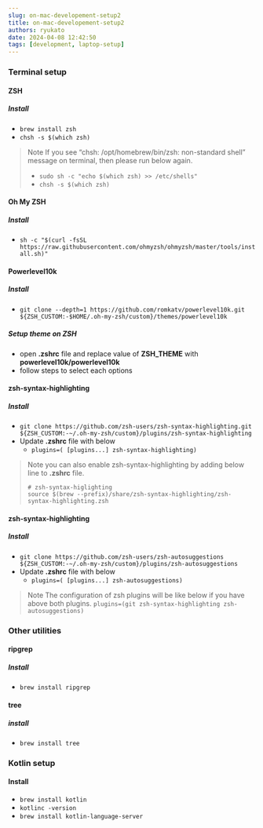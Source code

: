 ```yaml
---
slug: on-mac-developement-setup2
title: on-mac-developement-setup2
authors: ryukato
date: 2024-04-08 12:42:50
tags: [development, laptop-setup]
---
```


<!-- truncate -->

### Terminal setup

#### ZSH

##### Install

- `brew install zsh`
- `chsh -s $(which zsh)`

> Note
> If you see “chsh: /opt/homebrew/bin/zsh: non-standard shell” message on terminal, then please run below again.
>
> - `sudo sh -c "echo $(which zsh) >> /etc/shells"`
> - `chsh -s $(which zsh)`

#### Oh My ZSH

##### Install

- `sh -c "$(curl -fsSL https://raw.githubusercontent.com/ohmyzsh/ohmyzsh/master/tools/install.sh)"`

#### Powerlevel10k

##### Install

- `git clone --depth=1 https://github.com/romkatv/powerlevel10k.git ${ZSH_CUSTOM:-$HOME/.oh-my-zsh/custom}/themes/powerlevel10k`

##### Setup theme on ZSH

- open **.zshrc** file and replace value of **ZSH_THEME** with **powerlevel10k/powerlevel10k**
- follow steps to select each options

#### zsh-syntax-highlighting

##### Install

- `git clone https://github.com/zsh-users/zsh-syntax-highlighting.git ${ZSH_CUSTOM:-~/.oh-my-zsh/custom}/plugins/zsh-syntax-highlighting`
- Update **.zshrc** file with below
  - `plugins=( [plugins...] zsh-syntax-highlighting)`

> Note
> you can also enable zsh-syntax-highlighting by adding below line to **.zshrc** file.
>
> ```
> # zsh-syntax-higlighting
> source $(brew --prefix)/share/zsh-syntax-highlighting/zsh-syntax-highlighting.zsh
> ```

#### zsh-syntax-highlighting

##### Install

- `git clone https://github.com/zsh-users/zsh-autosuggestions ${ZSH_CUSTOM:-~/.oh-my-zsh/custom}/plugins/zsh-autosuggestions`
- Update **.zshrc** file with below
  - `plugins=( [plugins...] zsh-autosuggestions)`

> Note
> The configuration of zsh plugins will be like below if you have above both plugins.
> `plugins=(git zsh-syntax-highlighting zsh-autosuggestions)`

### Other utilities

#### ripgrep

##### Install

- `brew install ripgrep`

#### tree

##### install

- `brew install tree`

### Kotlin setup

#### Install

- `brew install kotlin`
- `kotlinc -version`
- `brew install kotlin-language-server`
